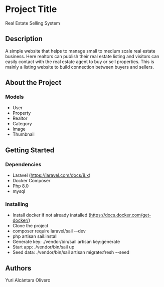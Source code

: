 # Project Title
Real Estate Selling System 

## Description

A simple website that helps to manage small to medium scale real estate business. Here realtors can publish their real estate listing and visitors can easily contact with the real estate agent to buy or sell properties. This is mainly a listing website to build connection between buyers and sellers.

## About the Project
### Models
* User 
* Property 
* Realtor
* Category
* Image
* Thumbnail 
## Getting Started

### Dependencies
* Laravel (https://laravel.com/docs/8.x)
* Docker Composer
* Php 8.0
* mysql

### Installing
* Install docker if not already installed (https://docs.docker.com/get-docker/) 
* Clone the project
* composer require laravel/sail --dev
* php artisan sail:install
* Generate key: ./vendor/bin/sail artisan key:generate
* Start app: ./vendor/bin/sail up
* Seed data: ./vendor/bin/sail artisan migrate:fresh --seed

## Authors

Yuri Alcántara Olivero  
